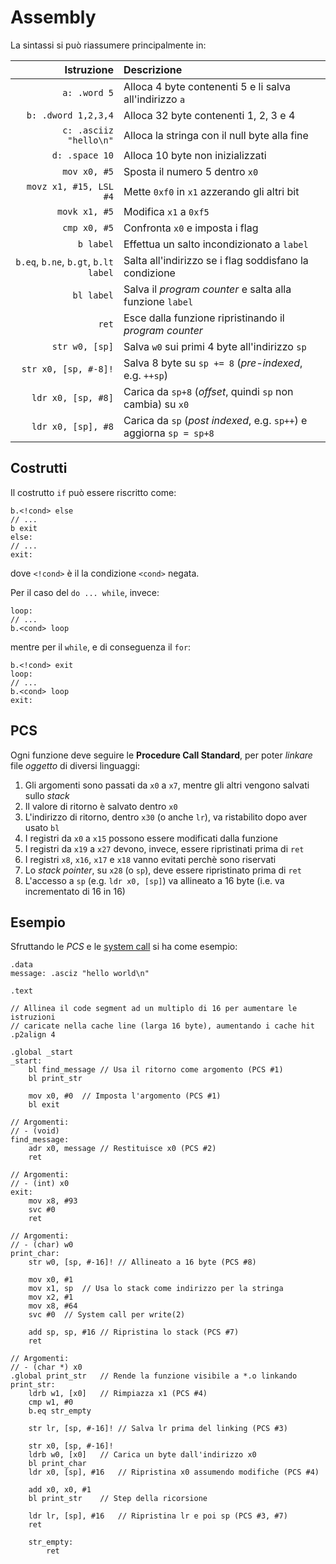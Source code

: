 # Assembly

La sintassi si può riassumere principalmente in:

| Istruzione | Descrizione |
|-:|:-|
| `a: .word 5` | Alloca 4 byte contenenti 5 e li salva all'indirizzo `a` |
| `b: .dword 1,2,3,4` | Alloca 32 byte contenenti 1, 2, 3 e 4 |
| `c: .asciiz "hello\n"` | Alloca la stringa con il null byte alla fine |
| `d: .space 10` | Alloca 10 byte non inizializzati |
| `mov x0, #5` | Sposta il numero 5 dentro `x0` |
| `movz x1, #15, LSL #4` | Mette `0xf0` in `x1` azzerando gli altri bit |
| `movk x1, #5` | Modifica `x1` a `0xf5` |
| `cmp x0, #5` | Confronta `x0` e imposta i flag |
| `b label` | Effettua un salto incondizionato a `label` |
| `b.eq`, `b.ne`, `b.gt`, `b.lt label` | Salta all'indirizzo se i flag soddisfano la condizione |
| `bl label` | Salva il _program counter_ e salta alla funzione `label` |
| `ret` | Esce dalla funzione ripristinando il _program counter_ |
| `str w0, [sp]` | Salva `w0` sui primi 4 byte all'indirizzo `sp` |
| `str x0, [sp, #-8]!` | Salva 8 byte su `sp += 8` (_pre-indexed_, e.g. `++sp`) |
| `ldr x0, [sp, #8]` | Carica da `sp+8` (_offset_, quindi `sp` non cambia) su `x0` |
| `ldr x0, [sp], #8` | Carica da `sp` (_post indexed_, e.g. `sp++`) e aggiorna `sp = sp+8` |

## Costrutti

Il costrutto `if` può essere riscritto come:
```arm
b.<!cond> else
// ...
b exit
else:
// ...
exit:
```
dove `<!cond>` è il la condizione `<cond>` negata.

Per il caso del `do ... while`, invece:
```arm
loop:
// ...
b.<cond> loop
```
mentre per il `while`, e di conseguenza il `for`:
```arm
b.<!cond> exit
loop:
// ...
b.<cond> loop
exit:
```

## PCS

Ogni funzione deve seguire le **Procedure Call Standard**, per poter _linkare_ file _oggetto_ di diversi linguaggi:
1. Gli argomenti sono passati da `x0` a `x7`, mentre gli altri vengono salvati sullo _stack_
2. Il valore di ritorno è salvato dentro `x0`
3. L'indirizzo di ritorno, dentro `x30` (o anche `lr`), va ristabilito dopo aver usato `bl`
4. I registri da `x0` a `x15` possono essere modificati dalla funzione
5. I registri da `x19` a `x27` devono, invece, essere ripristinati prima di `ret`
6. I registri `x8`, `x16`, `x17` e `x18` vanno evitati perchè sono riservati
7. Lo _stack pointer_, su `x28` (o `sp`), deve essere ripristinato prima di `ret`
8. L'accesso a `sp` (e.g. `ldr x0, [sp]`) va allineato a 16 byte (i.e. va incrementato di 16 in 16)

## Esempio

Sfruttando le _PCS_ e le [system call](https://chromium.googlesource.com/chromiumos/docs/+/master/constants/syscalls.md#arm64-64_bit) si ha come esempio:
```arm
.data
message: .asciz "hello world\n"

.text

// Allinea il code segment ad un multiplo di 16 per aumentare le istruzioni
// caricate nella cache line (larga 16 byte), aumentando i cache hit
.p2align 4

.global _start
_start:
	bl find_message	// Usa il ritorno come argomento (PCS #1)
	bl print_str

	mov x0, #0	// Imposta l'argomento (PCS #1)
	bl exit

// Argomenti:
// - (void)
find_message:
	adr x0, message	// Restituisce x0 (PCS #2)
	ret

// Argomenti:
// - (int) x0
exit:
	mov x8, #93
	svc #0
	ret

// Argomenti:
// - (char) w0
print_char:
	str w0, [sp, #-16]!	// Allineato a 16 byte (PCS #8)

	mov x0, #1
	mov x1, sp	// Usa lo stack come indirizzo per la stringa
	mov x2, #1
	mov x8, #64
	svc #0	// System call per write(2)

	add sp, sp, #16	// Ripristina lo stack (PCS #7)
	ret

// Argomenti:
// - (char *) x0
.global print_str	// Rende la funzione visibile a *.o linkando
print_str:
	ldrb w1, [x0]	// Rimpiazza x1 (PCS #4)
	cmp w1, #0
	b.eq str_empty

	str lr, [sp, #-16]!	// Salva lr prima del linking (PCS #3)

	str x0, [sp, #-16]!
	ldrb w0, [x0]	// Carica un byte dall'indirizzo x0
	bl print_char
	ldr x0, [sp], #16	// Ripristina x0 assumendo modifiche (PCS #4)

	add x0, x0, #1
	bl print_str	// Step della ricorsione

	ldr lr, [sp], #16	// Ripristina lr e poi sp (PCS #3, #7)
	ret

	str_empty:
		ret
```
